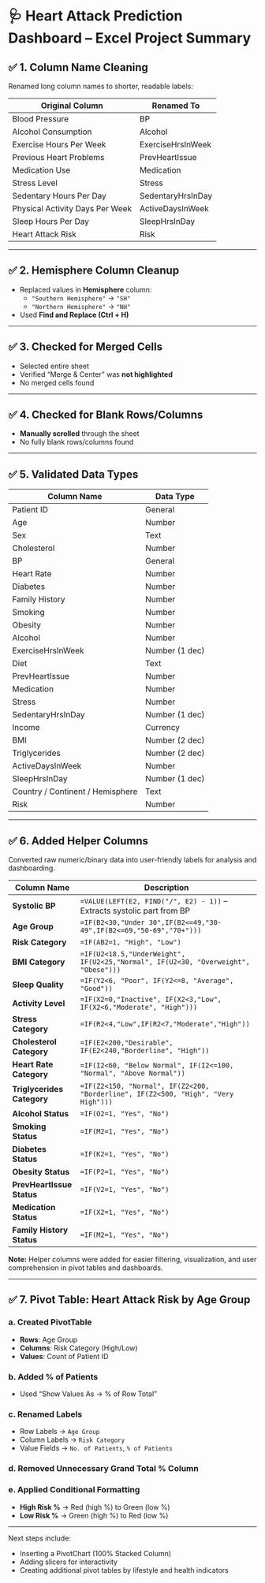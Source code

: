 # 🩺 Heart Attack Prediction Dashboard – Excel Project Summary

## ✅ 1. Column Name Cleaning

Renamed long column names to shorter, readable labels:

| Original Column                        | Renamed To             |
|----------------------------------------|-------------------------|
| Blood Pressure                         | BP                      |
| Alcohol Consumption                    | Alcohol                 |
| Exercise Hours Per Week                | ExerciseHrsInWeek       |
| Previous Heart Problems                | PrevHeartIssue          |
| Medication Use                         | Medication              |
| Stress Level                           | Stress                  |
| Sedentary Hours Per Day                | SedentaryHrsInDay       |
| Physical Activity Days Per Week        | ActiveDaysInWeek        |
| Sleep Hours Per Day                    | SleepHrsInDay           |
| Heart Attack Risk                      | Risk                    |

---

## ✅ 2. Hemisphere Column Cleanup

- Replaced values in **Hemisphere** column:
  - `"Southern Hemisphere"` → `"SH"`
  - `"Northern Hemisphere"` → `"NH"`
- Used **Find and Replace (Ctrl + H)**

---

## ✅ 3. Checked for Merged Cells

- Selected entire sheet
- Verified “Merge & Center” was **not highlighted**
- No merged cells found

---

## ✅ 4. Checked for Blank Rows/Columns

- **Manually scrolled** through the sheet
- No fully blank rows/columns found

---

## ✅ 5. Validated Data Types

| Column Name              | Data Type     |
|--------------------------|---------------|
| Patient ID               | General       |
| Age                      | Number        |
| Sex                      | Text          |
| Cholesterol              | Number        |
| BP                       | General       |
| Heart Rate               | Number        |
| Diabetes                 | Number        |
| Family History           | Number        |
| Smoking                  | Number        |
| Obesity                  | Number        |
| Alcohol                  | Number        |
| ExerciseHrsInWeek        | Number (1 dec)|
| Diet                     | Text          |
| PrevHeartIssue           | Number        |
| Medication               | Number        |
| Stress                   | Number        |
| SedentaryHrsInDay        | Number (1 dec)|
| Income                   | Currency      |
| BMI                      | Number (2 dec)|
| Triglycerides            | Number (2 dec)|
| ActiveDaysInWeek         | Number        |
| SleepHrsInDay            | Number (1 dec)|
| Country / Continent / Hemisphere | Text  |
| Risk                     | Number        |

---

## ✅ 6. Added Helper Columns

Converted raw numeric/binary data into user-friendly labels for analysis and dashboarding.

| Column Name              | Description |
|--------------------------|-------------|
| **Systolic BP**          | `=VALUE(LEFT(E2, FIND("/", E2) - 1))` – Extracts systolic part from BP |
| **Age Group**            | `=IF(B2<30,"Under 30",IF(B2<=49,"30-49",IF(B2<=69,"50-69","70+")))` |
| **Risk Category**        | `=IF(AB2=1, "High", "Low")` |
| **BMI Category**         | `=IF(U2<18.5,"UnderWeight", IF(U2<25,"Normal", IF(U2<30, "Overweight", "Obese")))` |
| **Sleep Quality**        | `=IF(Y2<6, "Poor", IF(Y2<=8, "Average", "Good"))` |
| **Activity Level**       | `=IF(X2=0,"Inactive", IF(X2<3,"Low", IF(X2<6,"Moderate", "High")))` |
| **Stress Category**      | `=IF(R2<4,"Low",IF(R2<7,"Moderate","High"))` |
| **Cholesterol Category** | `=IF(E2<200,"Desirable", IF(E2<240,"Borderline", "High"))` |
| **Heart Rate Category**  | `=IF(I2<60, "Below Normal", IF(I2<=100, "Normal", "Above Normal"))` |
| **Triglycerides Category** | `=IF(Z2<150, "Normal", IF(Z2<200, "Borderline", IF(Z2<500, "High", "Very High")))` |
| **Alcohol Status**       | `=IF(O2=1, "Yes", "No")` |
| **Smoking Status**       | `=IF(M2=1, "Yes", "No")` |
| **Diabetes Status**      | `=IF(K2=1, "Yes", "No")` |
| **Obesity Status**       | `=IF(P2=1, "Yes", "No")` |
| **PrevHeartIssue Status**| `=IF(V2=1, "Yes", "No")` |
| **Medication Status**    | `=IF(X2=1, "Yes", "No")` |
| **Family History Status**| `=IF(M2=1, "Yes", "No")` |

**Note:** Helper columns were added for easier filtering, visualization, and user comprehension in pivot tables and dashboards.

---

## ✅ 7. Pivot Table: Heart Attack Risk by Age Group

### a. Created PivotTable
- **Rows**: Age Group
- **Columns**: Risk Category (High/Low)
- **Values**: Count of Patient ID

### b. Added % of Patients
- Used “Show Values As → % of Row Total”

### c. Renamed Labels
- Row Labels → `Age Group`
- Column Labels → `Risk Category`
- Value Fields → `No. of Patients`, `% of Patients`

### d. Removed Unnecessary Grand Total % Column

### e. Applied Conditional Formatting
- **High Risk %** → Red (high %) to Green (low %)
- **Low Risk %** → Green (high %) to Red (low %)

---

Next steps include:
- Inserting a PivotChart (100% Stacked Column)
- Adding slicers for interactivity
- Creating additional pivot tables by lifestyle and health indicators

